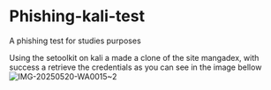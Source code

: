 # Phishing-kali-test
A phishing test for studies purposes

Using the setoolkit on kali a made a clone of the site mangadex, with success a retrieve the credentials as you can see in the image bellow
![IMG-20250520-WA0015~2](https://github.com/user-attachments/assets/b78459fe-d821-4c96-ba65-e8002efde088)


